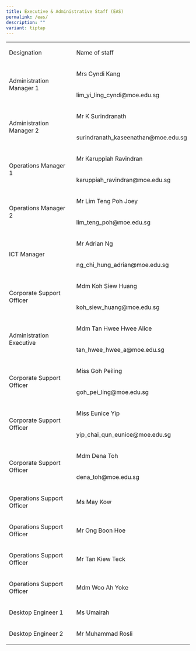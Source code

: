 ```yaml
---
title: Executive & Administrative Staff (EAS)
permalink: /eas/
description: ""
variant: tiptap
---
```

<table style="minWidth: 50px">
<colgroup>
<col>
<col>
</colgroup>
<tbody>
<tr>
<td rowspan="1" colspan="1">
<p>Designation</p>
</td>
<td rowspan="1" colspan="1">
<p>Name of staff</p>
</td>
</tr>
<tr>
<td rowspan="2" colspan="1">
<p>Administration Manager 1</p>
</td>
<td rowspan="1" colspan="1">
<p>Mrs Cyndi Kang</p>
</td>
</tr>
<tr>
<td rowspan="1" colspan="1">
<p>lim_yi_ling_cyndi@moe.edu.sg</p>
</td>
</tr>
<tr>
<td rowspan="2" colspan="1">
<p>Administration Manager 2</p>
</td>
<td rowspan="1" colspan="1">
<p>Mr K Surindranath</p>
</td>
</tr>
<tr>
<td rowspan="1" colspan="1">
<p>surindranath_kaseenathan@moe.edu.sg</p>
</td>
</tr>
<tr>
<td rowspan="2" colspan="1">
<p>Operations Manager 1</p>
</td>
<td rowspan="1" colspan="1">
<p>Mr Karuppiah Ravindran</p>
</td>
</tr>
<tr>
<td rowspan="1" colspan="1">
<p>karuppiah_ravindran@moe.edu.sg</p>
</td>
</tr>
<tr>
<td rowspan="2" colspan="1">
<p>Operations Manager 2</p>
</td>
<td rowspan="1" colspan="1">
<p>Mr Lim Teng Poh Joey&nbsp;</p>
</td>
</tr>
<tr>
<td rowspan="1" colspan="1">
<p>lim_teng_poh@moe.edu.sg</p>
</td>
</tr>
<tr>
<td rowspan="2" colspan="1">
<p>ICT Manager</p>
</td>
<td rowspan="1" colspan="1">
<p>Mr Adrian Ng</p>
</td>
</tr>
<tr>
<td rowspan="1" colspan="1">
<p>ng_chi_hung_adrian@moe.edu.sg</p>
</td>
</tr>
<tr>
<td rowspan="2" colspan="1">
<p>Corporate Support Officer</p>
</td>
<td rowspan="1" colspan="1">
<p>Mdm Koh Siew Huang</p>
</td>
</tr>
<tr>
<td rowspan="1" colspan="1">
<p>koh_siew_huang@moe.edu.sg</p>
</td>
</tr>
<tr>
<td rowspan="2" colspan="1">
<p>Administration Executive</p>
</td>
<td rowspan="1" colspan="1">
<p>Mdm Tan Hwee Hwee Alice</p>
</td>
</tr>
<tr>
<td rowspan="1" colspan="1">
<p>tan_hwee_hwee_a@moe.edu.sg</p>
</td>
</tr>
<tr>
<td rowspan="2" colspan="1">
<p>Corporate Support Officer</p>
</td>
<td rowspan="1" colspan="1">
<p>Miss Goh Peiling</p>
</td>
</tr>
<tr>
<td rowspan="1" colspan="1">
<p>goh_pei_ling@moe.edu.sg</p>
</td>
</tr>
<tr>
<td rowspan="2" colspan="1">
<p>Corporate Support Officer</p>
</td>
<td rowspan="1" colspan="1">
<p>Miss Eunice Yip</p>
</td>
</tr>
<tr>
<td rowspan="1" colspan="1">
<p>yip_chai_qun_eunice@moe.edu.sg</p>
</td>
</tr>
<tr>
<td rowspan="2" colspan="1">
<p>Corporate Support Officer</p>
</td>
<td rowspan="1" colspan="1">
<p>Mdm Dena Toh</p>
</td>
</tr>
<tr>
<td rowspan="1" colspan="1">
<p>dena_toh@moe.edu.sg</p>
</td>
</tr>
<tr>
<td rowspan="1" colspan="1">
<p>Operations Support Officer</p>
</td>
<td rowspan="1" colspan="1">
<p>Ms May Kow</p>
</td>
</tr>
<tr>
<td rowspan="1" colspan="1">
<p>Operations Support Officer</p>
</td>
<td rowspan="1" colspan="1">
<p>Mr Ong Boon Hoe</p>
</td>
</tr>
<tr>
<td rowspan="1" colspan="1">
<p>Operations Support Officer</p>
</td>
<td rowspan="1" colspan="1">
<p>Mr Tan Kiew Teck</p>
</td>
</tr>
<tr>
<td rowspan="1" colspan="1">
<p>Operations Support Officer</p>
</td>
<td rowspan="1" colspan="1">
<p>Mdm Woo Ah Yoke</p>
</td>
</tr>
<tr>
<td rowspan="1" colspan="1">
<p>Desktop Engineer 1</p>
</td>
<td rowspan="1" colspan="1">
<p>Ms Umairah</p>
</td>
</tr>
<tr>
<td rowspan="1" colspan="1">
<p>Desktop Engineer 2</p>
</td>
<td rowspan="1" colspan="1">
<p>Mr Muhammad Rosli</p>
</td>
</tr>
</tbody>
</table>
<p></p>